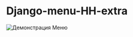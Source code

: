 # Django-menu-HH-extra

![Демонстрация Меню](https://github.com/WhiteSpite/Django-menu-HH-extra/assets/113059464/f7deccfa-5b77-4be4-afc5-b9fb63d46c22)
